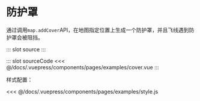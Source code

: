 # 防护罩

通过调用`map.addCover`API，在地图指定位置上生成一个防护罩，并且飞线遇到防护罩会被阻挡。

<demo-block>
::: slot source
<pages-examples-cover></pages-examples-cover>
:::

::: slot sourceCode
<<< @/docs/.vuepress/components/pages/examples/cover.vue
:::

</demo-block>

样式配置：

<<< @/docs/.vuepress/components/pages/examples/style.js